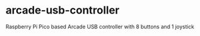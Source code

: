 # arcade-usb-controller
Raspberry Pi Pico based Arcade USB controller with 8 buttons and 1 joystick
